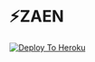 # ⚡ZAEN

[![Deploy To Heroku](https://telegra.ph/file/9a0e8f7b735ae2aada957.jpg)](https://dashboard.heroku.com/new?template=https://github.com/Zaen-ubot/ZAEN)
